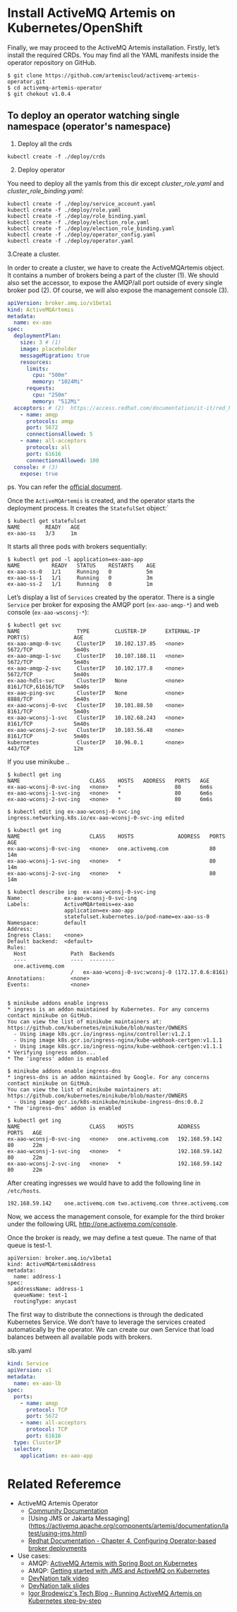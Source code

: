 # Install ActiveMQ Artemis on Kubernetes/OpenShift
Finally, we may proceed to the ActiveMQ Artemis installation. Firstly, let’s install the required CRDs. You may find all the YAML manifests inside the operator repository on GitHub.
```
$ git clone https://github.com/artemiscloud/activemq-artemis-operator.git
$ cd activemq-artemis-operator
$ git chekout v1.0.4
```
## To deploy an operator watching single namespace (operator's namespace)
1. Deploy all the crds
```
kubectl create -f ./deploy/crds
```

2. Deploy operator

You need to deploy all the yamls from this dir except *cluster_role.yaml* and *cluster_role_binding.yaml*:
```
kubectl create -f ./deploy/service_account.yaml
kubectl create -f ./deploy/role.yaml
kubectl create -f ./deploy/role_binding.yaml
kubectl create -f ./deploy/election_role.yaml
kubectl create -f ./deploy/election_role_binding.yaml
kubectl create -f ./deploy/operator_config.yaml
kubectl create -f ./deploy/operator.yaml
```

3.Create a cluster.

In order to create a cluster, we have to create the ActiveMQArtemis object. It contains a number of brokers being a part of the cluster (1). We should also set the accessor, to expose the AMQP/all port  outside of every single broker pod (2). Of course, we will also expose the management console (3).

```yaml
apiVersion: broker.amq.io/v1beta1
kind: ActiveMQArtemis
metadata:
  name: ex-aao
spec:
  deploymentPlan:
    size: 3 # (1)
    image: placeholder
    messageMigration: true
    resources:
      limits:
        cpu: "500m"
        memory: "1024Mi"
      requests:
        cpu: "250m"
        memory: "512Mi"
  acceptors: # (2)  https://access.redhat.com/documentation/it-it/red_hat_amq_broker/7.10/pdf/deploying_amq_broker_on_openshift/red_hat_amq_broker-7.10-deploying_amq_broker_on_openshift-en-us.pdf
    - name: amqp
      protocols: amqp
      port: 5672
      connectionsAllowed: 5
    - name: all-acceptors
      protocols: all
      port: 61616
      connectionsAllowed: 100
  console: # (3)
    expose: true
```
ps. You can refer the [official document](https://github.com/artemiscloud/activemq-artemis-operator/blob/main/docs/getting-started/quick-start.md#draining-messages-on-scale-down).

Once the ``ActiveMQArtemis`` is created, and the operator starts the deployment process. It creates the ``StatefulSet`` object:`
```shell
$ kubectl get statefulset
NAME        READY   AGE
ex-aao-ss   3/3     1m
```

It starts all three pods with brokers sequentially:
```shell
$ kubectl get pod -l application=ex-aao-app
NAME          READY   STATUS    RESTARTS    AGE
ex-aao-ss-0   1/1     Running   0           5m
ex-aao-ss-1   1/1     Running   0           3m
ex-aao-ss-2   1/1     Running   0           1m
```

Let’s display a list of ``Services`` created by the operator. There is a single ``Service`` per broker for exposing the AMQP port (``ex-aao-amqp-*``) and web console (``ex-aao-wsconsj-*``):
```shell
$ kubectl get svc
NAME                  TYPE        CLUSTER-IP      EXTERNAL-IP   PORT(S)              AGE
ex-aao-amqp-0-svc     ClusterIP   10.102.137.85   <none>        5672/TCP             5m40s
ex-aao-amqp-1-svc     ClusterIP   10.107.188.11   <none>        5672/TCP             5m40s
ex-aao-amqp-2-svc     ClusterIP   10.102.177.8    <none>        5672/TCP             5m40s
ex-aao-hdls-svc       ClusterIP   None            <none>        8161/TCP,61616/TCP   5m40s
ex-aao-ping-svc       ClusterIP   None            <none>        8888/TCP             5m40s
ex-aao-wconsj-0-svc   ClusterIP   10.101.88.50    <none>        8161/TCP             5m40s
ex-aao-wconsj-1-svc   ClusterIP   10.102.68.243   <none>        8161/TCP             5m40s
ex-aao-wconsj-2-svc   ClusterIP   10.103.56.48    <none>        8161/TCP             5m40s
kubernetes            ClusterIP   10.96.0.1       <none>        443/TCP              12m

```

If you use minikube ..
```shell
$ kubectl get ing
NAME                      CLASS    HOSTS   ADDRESS   PORTS   AGE
ex-aao-wconsj-0-svc-ing   <none>   *                 80      6m6s
ex-aao-wconsj-1-svc-ing   <none>   *                 80      6m6s
ex-aao-wconsj-2-svc-ing   <none>   *                 80      6m6s

$ kubectl edit ing ex-aao-wconsj-0-svc-ing
ingress.networking.k8s.io/ex-aao-wconsj-0-svc-ing edited

$ kubectl get ing
NAME                      CLASS    HOSTS              ADDRESS   PORTS   AGE
ex-aao-wconsj-0-svc-ing   <none>   one.activemq.com             80      14m
ex-aao-wconsj-1-svc-ing   <none>   *                            80      14m
ex-aao-wconsj-2-svc-ing   <none>   *                            80      14m

$ kubectl describe ing  ex-aao-wconsj-0-svc-ing
Name:             ex-aao-wconsj-0-svc-ing
Labels:           ActiveMQArtemis=ex-aao
                  application=ex-aao-app
                  statefulset.kubernetes.io/pod-name=ex-aao-ss-0
Namespace:        default
Address:
Ingress Class:    <none>
Default backend:  <default>
Rules:
  Host              Path  Backends
  ----              ----  --------
  one.activemq.com
                    /   ex-aao-wconsj-0-svc:wconsj-0 (172.17.0.6:8161)
Annotations:        <none>
Events:             <none>


$ minikube addons enable ingress
* ingress is an addon maintained by Kubernetes. For any concerns contact minikube on GitHub.
You can view the list of minikube maintainers at: https://github.com/kubernetes/minikube/blob/master/OWNERS
  - Using image k8s.gcr.io/ingress-nginx/controller:v1.2.1
  - Using image k8s.gcr.io/ingress-nginx/kube-webhook-certgen:v1.1.1
  - Using image k8s.gcr.io/ingress-nginx/kube-webhook-certgen:v1.1.1
* Verifying ingress addon...
* The 'ingress' addon is enabled

$ minikube addons enable ingress-dns
* ingress-dns is an addon maintained by Google. For any concerns contact minikube on GitHub.
You can view the list of minikube maintainers at: https://github.com/kubernetes/minikube/blob/master/OWNERS
  - Using image gcr.io/k8s-minikube/minikube-ingress-dns:0.0.2
* The 'ingress-dns' addon is enabled

$ kubectl get ing
NAME                      CLASS    HOSTS              ADDRESS          PORTS   AGE
ex-aao-wconsj-0-svc-ing   <none>   one.activemq.com   192.168.59.142   80      22m
ex-aao-wconsj-1-svc-ing   <none>   *                  192.168.59.142   80      22m
ex-aao-wconsj-2-svc-ing   <none>   *                  192.168.59.142   80      22m

```

After creating ingresses we would have to add the following line in ``/etc/hosts``.
```
192.168.59.142    one.activemq.com two.activemq.com three.activemq.com
```
Now, we access the management console, for example for the third broker under the following URL http://one.activemq.com/console.

Once the broker is ready, we may define a test queue. The name of that queue is test-1.
```
apiVersion: broker.amq.io/v1beta1
kind: ActiveMQArtemisAddress
metadata:
  name: address-1
spec:
  addressName: address-1
  queueName: test-1
  routingType: anycast
```

The first way to distribute the connections is through the dedicated Kubernetes Service. We don’t have to leverage the services created automatically by the operator. We can create our own Service that load balances between all available pods with brokers.

slb.yaml
```yaml
kind: Service
apiVersion: v1
metadata:
  name: ex-aao-lb
spec:
  ports:
    - name: amqp
      protocol: TCP
      port: 5672
    - name: all-acceptors
      protocol: TCP
      port: 61616
  type: ClusterIP
  selector:
    application: ex-aao-app
```
# Related Referemce
* ActiveMQ Artemis Operator
  *  [Community Documentation](https://artemiscloud.io/docs/tutorials/using_operator/)
    * [Using JMS or Jakarta Messaging] (https://activemq.apache.org/components/artemis/documentation/latest/using-jms.html)
  *  [Redhat Documentation - Chapter 4. Configuring Operator-based broker deployments](https://access.redhat.com/documentation/en-us/red_hat_amq/2020.q4/html-single/deploying_amq_broker_on_openshift/index#assembly-br-configuring-operator-based-deployments_broker-ocp)
* Use cases: 
  *  AMQP: [ActiveMQ Artemis with Spring Boot on Kubernetes](https://piotrminkowski.com/2022/07/26/activemq-artemis-with-spring-boot-on-kubernetes/)
  *  AMQP: [Getting started with JMS and ActiveMQ on Kubernetes](https://github.com/ssorj/hello-world-jms-kubernetes)
    * [DevNation talk video](https://www.youtube.com/watch?v=mkqVxWZfGfI)
    * [DevNation talk slides](https://docs.google.com/presentation/d/1kOsWwLcJWZGoCF8O_NPUB0jkAre9LMhE2VETnafxcMw/edit?usp=sharing)
    * [Igor Brodewicz's Tech Blog - Running ActiveMQ Artemis on Kubernetes step-by-step ](https://brodewicz.tech/2020/05/running-activemq-artemis-on-kubernetes-step-by-step)
   
  
